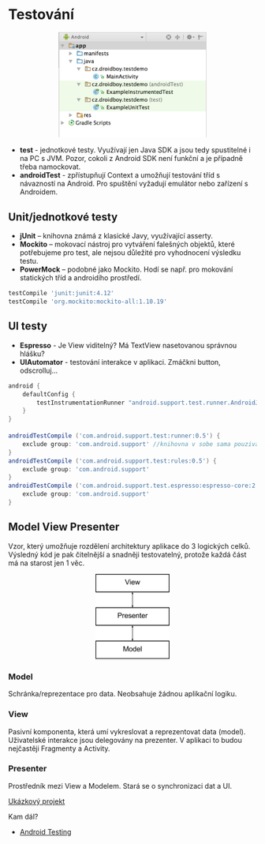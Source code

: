 # Testování
<div style="text-align: center;">
    <img src="./img/10-structure.png" alt="Anonymní třída" style="max-width: 300px;" />
</div>

* **test** - jednotkové testy. Využívají jen Java SDK a jsou tedy spustitelné i na PC s JVM. Pozor, cokoli z Android SDK není funkční a je případně třeba namockovat.
* **androidTest** - zpřístupňují Context a umožňují testování tříd s návazností na Android. Pro spuštění vyžadují emulátor nebo zařízení s Androidem.


## Unit/jednotkové testy
* **jUnit** – knihovna známá z klasické Javy, využívající asserty.
* **Mockito** – mokovací nástroj pro vytváření falešných objektů, které potřebujeme pro test, ale nejsou důležité pro vyhodnocení výsledku testu.
* **PowerMock** – podobné jako Mockito. Hodí se např. pro mokování statických tříd a androidího prostředí.

```groovy
testCompile 'junit:junit:4.12'
testCompile 'org.mockito:mockito-all:1.10.19'
```

## UI testy
* **Espresso** - Je View viditelný? Má TextView nasetovanou správnou hlášku?
* **UIAutomator** - testování interakce v aplikaci. Zmáčkni button, odscrolluj...

```groovy
android {
    defaultConfig {
        testInstrumentationRunner "android.support.test.runner.AndroidJUnitRunner" //nutne pro spousteni testu
    }
}

androidTestCompile ('com.android.support.test:runner:0.5') {
    exclude group: 'com.android.support' //knihovna v sobe sama pouziva support library, ktera muze byt v konfliktu s verzi support library vaseho projektu, proto ji odstranime
}
androidTestCompile ('com.android.support.test:rules:0.5') {
    exclude group: 'com.android.support'
}
androidTestCompile ('com.android.support.test.espresso:espresso-core:2.2.2') {
    exclude group: 'com.android.support'
}
```

## Model View Presenter
Vzor, který umožňuje rozdělení architektury aplikace do 3 logických celků. Výsledný kód je pak čitelnější a snadněji testovatelný, protože každá část má na starost jen 1 věc.

<div style="text-align: center;">
    <img src="./img/10-mvp.png" alt="MVP" style="max-width: 150px; box-shadow: none;" />
</div>

### Model
Schránka/reprezentace pro data. Neobsahuje žádnou aplikační logiku.

### View
Pasivní komponenta, která umí vykreslovat a reprezentovat data (model). Uživatelské interakce jsou delegovány na prezenter. V aplikaci to budou nejčastěji Fragmenty a Activity.

### Presenter
Prostředník mezi View a Modelem. Stará se o synchronizaci dat a UI.

[Ukázkový projekt](https://github.com/jonasevcik/AndroidTestingDemo)

Kam dál?
* [Android Testing](https://codelabs.developers.google.com/codelabs/android-testing/)


